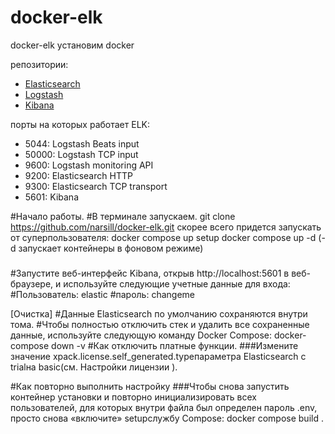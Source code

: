 # docker-elk
docker-elk
установим docker


репозитории:
* [Elasticsearch](https://github.com/elastic/elasticsearch/tree/main/distribution/docker)
* [Logstash](https://github.com/elastic/logstash/tree/main/docker)
* [Kibana](https://github.com/elastic/kibana/tree/main/src/dev/build/tasks/os_packages/docker_generator)

порты на которых работает ЕLK:

* 5044: Logstash Beats input
* 50000: Logstash TCP input
* 9600: Logstash monitoring API
* 9200: Elasticsearch HTTP
* 9300: Elasticsearch TCP transport
* 5601: Kibana

#Начало работы.
#В терминале запускаем.
git clone https://github.com/narsill/docker-elk.git
скорее всего придется запускать от суперпользователя:
docker compose up setup
docker compose up -d (-d запускает контейнеры в фоновом режиме)
###
#Запустите веб-интерфейс Kibana, открыв http://localhost:5601 в веб-браузере, и используйте следующие учетные данные для входа:
#Пользователь: elastic
#пароль: changeme

[Очистка]
#Данные Elasticsearch по умолчанию сохраняются внутри тома.
#Чтобы полностью отключить стек и удалить все сохраненные данные, используйте следующую команду Docker Compose:
docker-compose down -v
#Как отключить платные функции.
###Измените значение xpack.license.self_generated.typeпараметра Elasticsearch с trialна basic(см. Настройки лицензии ).

#Как повторно выполнить настройку
###Чтобы снова запустить контейнер установки и повторно инициализировать всех пользователей, для которых внутри файла был определен пароль .env, просто снова «включите» setupслужбу Compose:
docker compose build 
.

